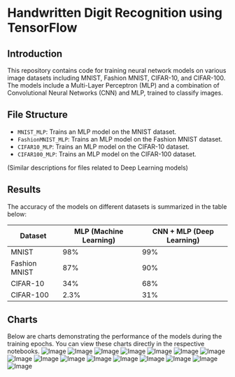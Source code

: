 
# Handwritten Digit Recognition using TensorFlow

## Introduction
This repository contains code for training neural network models on various image datasets including MNIST, Fashion MNIST, CIFAR-10, and CIFAR-100. The models include a Multi-Layer Perceptron (MLP) and a combination of Convolutional Neural Networks (CNN) and MLP, trained to classify images.



## File Structure
- `MNIST_MLP`: Trains an MLP model on the MNIST dataset.
- `FashionMNIST_MLP`: Trains an MLP model on the Fashion MNIST dataset.
- `CIFAR10_MLP`: Trains an MLP model on the CIFAR-10 dataset.
- `CIFAR100_MLP`: Trains an MLP model on the CIFAR-100 dataset.

(Similar descriptions for files related to Deep Learning models)

## Results
The accuracy of the models on different datasets is summarized in the table below:

| Dataset       | MLP (Machine Learning) | CNN + MLP (Deep Learning) |
|---------------|------------------------|---------------------------|
| MNIST         | 98%                    | 99%                         |
| Fashion MNIST | 87%                    | 90%                         |
| CIFAR-10      | 34%                    | 68%                         |
| CIFAR-100     | 2.3%                   | 31%                         |

## Charts
Below are charts demonstrating the performance of the models during the training epochs. You can view these charts directly in the respective notebooks.
![Image](result/1.png)
![Image](result/2.png)
![Image](result/3.png)
![Image](result/4.png)
![Image](result/5.png)
![Image](result/6.png)
![Image](result/7.png)
![Image](result/8.png)
![Image](result/9.png)
![Image](result/10.png)
![Image](result/11.png)
![Image](result/12.png)
![Image](result/13.png)
![Image](result/14.png)
![Image](result/15.png)
![Image](result/16.png)

